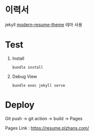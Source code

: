 # 이력서

jekyll [modern-resume-theme](https://github.com/sproogen/modern-resume-theme) 테마 사용

# Test 

1. Install
   ```
   bundle install
   ```
2. Debug View
   ```
   bundle exec jekyll serve
   ``````

# Deploy

Git push -> git action -> build -> Pages

Pages Link : https://resume.plzhans.com/
